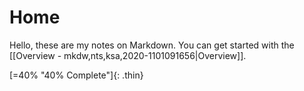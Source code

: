 # Home

Hello, these are my notes on Markdown. You can get started with the [[Overview - mkdw,nts,ksa,2020-1101091656|Overview]].

[=40% "40% Complete"]{: .thin}
